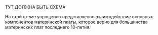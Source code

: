 ТУТ 
ДОЛЖНА
БЫТЬ
СХЕМА


На этой схеме упрощенно представленно взаимодействие основных компонентов материнской платы, которое верно для большинства материнских плат последнего 10-летия.
